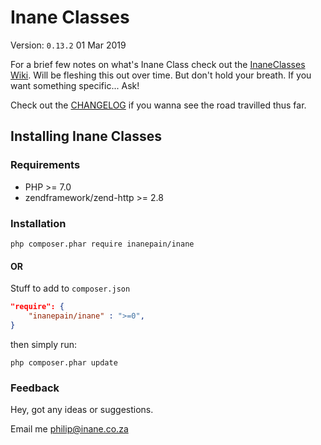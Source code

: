 # Inane Classes

Version: `0.13.2` 01 Mar 2019

For a brief few notes on what's Inane Class check out the [InaneClasses Wiki](https://git.inane.co.za:3000/Cathedral/inaneclasses/wiki "InaneClasses Wiki"). Will be fleshing this out over time. But don't hold your breath. If you want something specific... Ask!

Check out the [CHANGELOG](CHANGELOG.md) if you wanna see the road travilled thus far.

## Installing Inane Classes

### Requirements

- PHP \>= 7.0
- zendframework/zend-http >= 2.8

### Installation

```shell
php composer.phar require inanepain/inane
```

#### OR

Stuff to add to `composer.json`

```json
"require": {
    "inanepain/inane" : ">=0",
}
```

then simply run:

```shell
php composer.phar update
```

### Feedback

Hey, got any ideas or suggestions.

Email me <philip@inane.co.za>
